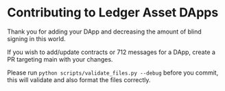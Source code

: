 # Contributing to Ledger Asset DApps

Thank you for adding your DApp and decreasing the amount of blind signing in this world.

If you wish to add/update contracts or 712 messages for a DApp, create a PR targeting main with your changes.

Please run `python scripts/validate_files.py --debug` before you commit, this will validate and also format the files correctly.
